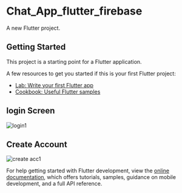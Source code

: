 # Chat_App_flutter_firebase

A new Flutter project.

## Getting Started

This project is a starting point for a Flutter application.

A few resources to get you started if this is your first Flutter project:

- [Lab: Write your first Flutter app](https://docs.flutter.dev/get-started/codelab)
- [Cookbook: Useful Flutter samples](https://docs.flutter.dev/cookbook)

## login Screen
![login1](https://user-images.githubusercontent.com/55029779/234533853-bbf20fda-954f-4e0a-a14e-a2844fa13bf6.jpeg)

## Create Account
![create acc1](https://user-images.githubusercontent.com/55029779/234534090-00ee6f8b-13d8-4d1b-a5b9-591aa2856c63.jpeg)

For help getting started with Flutter development, view the
[online documentation](https://docs.flutter.dev/), which offers tutorials,
samples, guidance on mobile development, and a full API reference.
